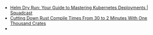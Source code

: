 - [Helm Dry Run: Your Guide to Mastering Kubernetes Deployments | Squadcast](https://www.squadcast.com/blog/helm-dry-run#summary-of-key-helm-dry-run-concepts)
- [Cutting Down Rust Compile Times From 30 to 2 Minutes With One Thousand Crates](https://www.feldera.com/blog/cutting-down-rust-compile-times-from-30-to-2-minutes-with-one-thousand-crates)
-